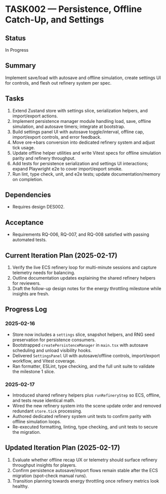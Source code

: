 # TASK002 — Persistence, Offline Catch-Up, and Settings

## Status

In Progress

## Summary

Implement save/load with autosave and offline simulation, create settings UI for controls, and flesh out refinery system per spec.

## Tasks

1. Extend Zustand store with settings slice, serialization helpers, and import/export actions.
2. Implement persistence manager module handling load, save, offline simulation, and autosave timers; integrate at bootstrap.
3. Build settings panel UI with autosave toggle/interval, offline cap, import/export controls, and error feedback.
4. Move ore→bars conversion into dedicated refinery system and adjust tick usage.
5. Update offline helper utilities and write Vitest specs for offline simulation parity and refinery throughput.
6. Add tests for persistence serialization and settings UI interactions; expand Playwright e2e to cover import/export smoke.
7. Run lint, type check, unit, and e2e tests; update documentation/memory on completion.

## Dependencies

- Requires design DES002.

## Acceptance

- Requirements RQ-006, RQ-007, and RQ-008 satisfied with passing automated tests.

## Current Iteration Plan (2025-02-17)

1. Verify the live ECS refinery loop for multi-minute sessions and capture telemetry needs for balancing.
2. Outline documentation updates explaining the shared refinery helpers for reviewers.
3. Draft the follow-up design notes for the energy throttling milestone while insights are fresh.

## Progress Log

### 2025-02-16

- Store now includes a `settings` slice, snapshot helpers, and RNG seed preservation for persistence consumers.
- Bootstrapped `createPersistenceManager` in `main.tsx` with autosave scheduling and unload visibility hooks.
- Delivered `SettingsPanel` UI with autosave/offline controls, import/export workflow, and Vitest coverage.
- Ran formatter, ESLint, type checking, and the full unit suite to validate the milestone 1 slice.

### 2025-02-17

- Introduced shared refinery helpers plus `runRefineryStep` so ECS, offline, and tests reuse identical math.
- Wired the new refinery system into the scene update order and removed redundant `store.tick` processing.
- Authored dedicated refinery system unit tests to confirm parity with offline simulation loops.
- Re-executed formatting, linting, type checking, and unit tests to secure the migration.

## Updated Iteration Plan (2025-02-17)

1. Evaluate whether offline recap UX or telemetry should surface refinery throughput insights for players.
2. Confirm persistence autosave/import flows remain stable after the ECS migration (spot-check manual runs).
3. Transition planning towards energy throttling once refinery metrics look healthy.
